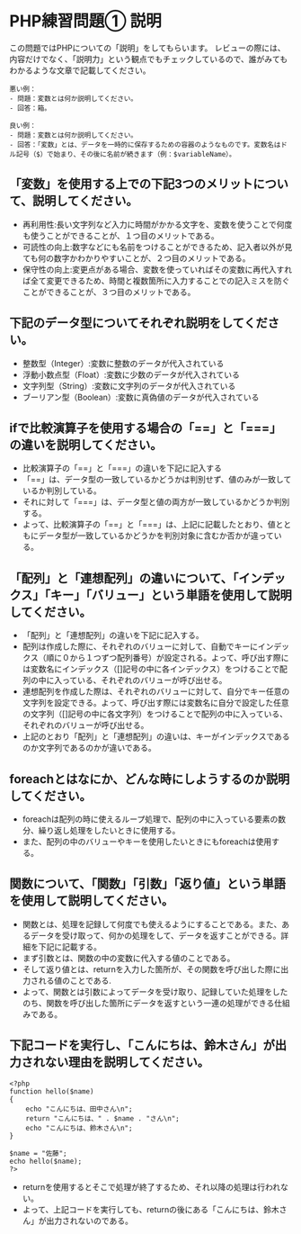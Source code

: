 # PHP練習問題① 説明
この問題ではPHPについての「説明」をしてもらいます。
レビューの際には、内容だけでなく、「説明力」という観点でもチェックしているので、誰がみてもわかるような文章で記載してください。

```
悪い例：
- 問題：変数とは何か説明してください。
- 回答：箱。

良い例：
- 問題：変数とは何か説明してください。
- 回答：「変数」とは、データを一時的に保存するための容器のようなものです。変数名はドル記号（$）で始まり、その後に名前が続きます（例：$variableName）。
```

## 「変数」を使用する上での下記3つのメリットについて、説明してください。
- 再利用性:長い文字列など入力に時間がかかる文字を、変数を使うことで何度も使うことができることが、１つ目のメリットである。
- 可読性の向上:数字などにも名前をつけることができるため、記入者以外が見ても何の数字かわかりやすいことが、２つ目のメリットである。
- 保守性の向上:変更点がある場合、変数を使っていればその変数に再代入すれば全て変更できるため、時間と複数箇所に入力することでの記入ミスを防ぐことができることが、３つ目のメリットである。

## 下記のデータ型についてそれぞれ説明をしてください。
- 整数型（Integer）:変数に整数のデータが代入されている
- 浮動小数点型（Float）:変数に少数のデータが代入されている
- 文字列型（String）:変数に文字列のデータが代入されている
- ブーリアン型（Boolean）:変数に真偽値のデータが代入されている

## ifで比較演算子を使用する場合の「==」と「===」の違いを説明してください。
- 比較演算子の「==」と「===」の違いを下記に記入する
- 「==」は、データ型の一致しているかどうかは判別せず、値のみが一致しているか判別している。
- それに対して「===」は、データ型と値の両方が一致しているかどうか判別する。
- よって、比較演算子の「==」と「===」は、上記に記載したとおり、値とともにデータ型が一致しているかどうかを判別対象に含むか否かが違っている。

## 「配列」と「連想配列」の違いについて、「インデックス」「キー」「バリュー」という単語を使用して説明してください。
- 「配列」と「連想配列」の違いを下記に記入する。
- 配列は作成した際に、それぞれのバリューに対して、自動でキーにインデックス（順に０から１つずつ配列番号）が設定される。よって、呼び出す際には変数名にインデックス（[]記号の中に各インデックス）をつけることで配列の中に入っている、それぞれのバリューが呼び出せる。
- 連想配列を作成した際は、それぞれのバリューに対して、自分でキー任意の文字列を設定できる。よって、呼び出す際には変数名に自分で設定した任意の文字列（[]記号の中に各文字列）をつけることで配列の中に入っている、それぞれのバリューが呼び出せる。
- 上記のとおり「配列」と「連想配列」の違いは、キーがインデックスであるのか文字列であるのかが違いである。

## foreachとはなにか、どんな時にしようするのか説明してください。
- foreachは配列の時に使えるループ処理で、配列の中に入っている要素の数分、繰り返し処理をしたいときに使用する。
- また、配列の中のバリューやキーを使用したいときにもforeachは使用する。

## 関数について、「関数」「引数」「返り値」という単語を使用して説明してください。
- 関数とは、処理を記録して何度でも使えるようにすることである。また、あるデータを受け取って、何かの処理をして、データを返すことができる。詳細を下記に記載する。
- まず引数とは、関数の中の変数に代入する値のことである。
- そして返り値とは、returnを入力した箇所が、その関数を呼び出した際に出力される値のことである.
- よって、関数とは引数によってデータを受け取り、記録していた処理をしたのち、関数を呼び出した箇所にデータを返すという一連の処理ができる仕組みである。

## 下記コードを実行し、「こんにちは、鈴木さん」が出力されない理由を説明してください。
```
<?php
function hello($name)
{
    echo "こんにちは、田中さん\n";
    return "こんにちは、" . $name . "さん\n";
    echo "こんにちは、鈴木さん\n";
}

$name = "佐藤";
echo hello($name);
?>
```
- returnを使用するとそこで処理が終了するため、それ以降の処理は行われない。
- よって、上記コードを実行しても、returnの後にある「こんにちは、鈴木さん」が出力されないのである。